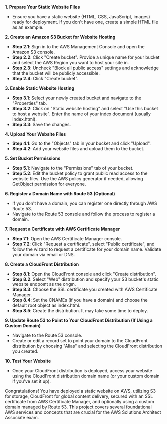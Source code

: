 **1. Prepare Your Static Website Files**

- Ensure you have a static website (HTML, CSS, JavaScript, images) ready for deployment. If you don't have one, create a simple HTML file as an example.

**2. Create an Amazon S3 Bucket for Website Hosting**

- **Step 2.1**: Sign in to the AWS Management Console and open the Amazon S3 console.
- **Step 2.2**: Click "Create bucket". Provide a unique name for your bucket and select the AWS Region you want to host your site in.
- **Step 2.3**: Uncheck "Block all public access" settings and acknowledge that the bucket will be publicly accessible.
- **Step 2.4**: Click "Create bucket".

**3. Enable Static Website Hosting**

- **Step 3.1**: Select your newly created bucket and navigate to the "Properties" tab.
- **Step 3.2**: Click on "Static website hosting" and select "Use this bucket to host a website". Enter the name of your index document (usually index.html).
- **Step 3.3**: Save the changes.

**4. Upload Your Website Files**

- **Step 4.1**: Go to the "Objects" tab in your bucket and click "Upload".
- **Step 4.2**: Add your website files and upload them to the bucket.

**5. Set Bucket Permissions**

- **Step 5.1**: Navigate to the "Permissions" tab of your bucket.
- **Step 5.2**: Edit the bucket policy to grant public read access to the website files. Use the AWS policy generator if needed, allowing GetObject permission for everyone.

**6. Register a Domain Name with Route 53 (Optional)**

- If you don't have a domain, you can register one directly through AWS Route 53.
- Navigate to the Route 53 console and follow the process to register a domain.

**7. Request a Certificate with AWS Certificate Manager**

- **Step 7.1**: Open the AWS Certificate Manager console.
- **Step 7.2**: Click "Request a certificate", select "Public certificate", and follow the wizard to request a certificate for your domain name. Validate your domain via email or DNS.

**8. Create a CloudFront Distribution**

- **Step 8.1**: Open the CloudFront console and click "Create distribution".
- **Step 8.2**: Select "Web" distribution and specify your S3 bucket's static website endpoint as the origin.
- **Step 8.3**: Choose the SSL certificate you created with AWS Certificate Manager.
- **Step 8.4**: Set the CNAMEs (if you have a domain) and choose the default root object as index.html.
- **Step 8.5**: Create the distribution. It may take some time to deploy.

**9. Update Route 53 to Point to Your CloudFront Distribution (If Using a Custom Domain)**

- Navigate to the Route 53 console.
- Create or edit a record set to point your domain to the CloudFront distribution by choosing "Alias" and selecting the CloudFront distribution you created.

**10. Test Your Website**

- Once your CloudFront distribution is deployed, access your website using the CloudFront distribution domain name (or your custom domain if you've set it up).

Congratulations! You have deployed a static website on AWS, utilizing S3 for storage, CloudFront for global content delivery, secured with an SSL certificate from AWS Certificate Manager, and optionally using a custom domain managed by Route 53. This project covers several foundational AWS services and concepts that are crucial for the AWS Solutions Architect Associate exam.

